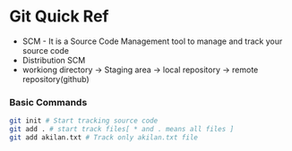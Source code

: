 # Git Quick Ref

- SCM - It is a Source Code Management tool to manage and track your source code
- Distribution SCM 
- workiong directory -> Staging area -> local repository -> remote repository(github)

### Basic Commands

```bash
git init # Start tracking source code
git add . # start track files[ * and . means all files ]
git add akilan.txt # Track only akilan.txt file
```